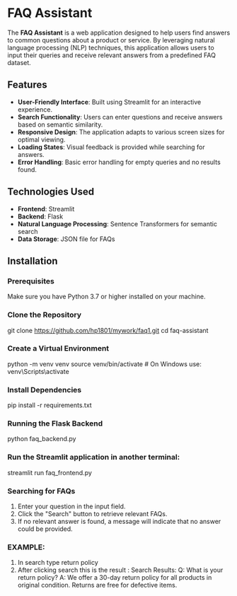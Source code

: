 # FAQ Assistant

The **FAQ Assistant** is a web application designed to help users find answers to common questions about a product or service. By leveraging natural language processing (NLP) techniques, this application allows users to input their queries and receive relevant answers from a predefined FAQ dataset.

## Features

- **User-Friendly Interface**: Built using Streamlit for an interactive experience.
- **Search Functionality**: Users can enter questions and receive answers based on semantic similarity.
- **Responsive Design**: The application adapts to various screen sizes for optimal viewing.
- **Loading States**: Visual feedback is provided while searching for answers.
- **Error Handling**: Basic error handling for empty queries and no results found.

## Technologies Used

- **Frontend**: Streamlit
- **Backend**: Flask
- **Natural Language Processing**: Sentence Transformers for semantic search
- **Data Storage**: JSON file for FAQs

## Installation

### Prerequisites

Make sure you have Python 3.7 or higher installed on your machine.

### Clone the Repository

git clone https://github.com/hp1801/mywork/faq1.git
cd faq-assistant


### Create a Virtual Environment

python -m venv venv
source venv/bin/activate # On Windows use: venv\Scripts\activate


### Install Dependencies

pip install -r requirements.txt
### Running the Flask Backend

python faq_backend.py

### Run the Streamlit application in another terminal:
streamlit run faq_frontend.py

### Searching for FAQs

1. Enter your question in the input field.
2. Click the "Search" button to retrieve relevant FAQs.
3. If no relevant answer is found, a message will indicate that no answer could be provided.


### EXAMPLE:
 1. In search type return policy
 2. After clicking search this is the result :
    Search Results:
    Q: What is your return policy?
    A: We offer a 30-day return policy for all products in original condition. Returns are free for defective items.